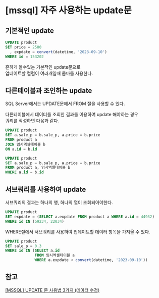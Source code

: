 # [mssql] 자주 사용하는 update문

## 기본적인 update
~~~sql
UPDATE product
SET price = 2500
  , expdate = convert(datetime, '2023-09-10')
WHERE id = 153202
~~~  
흔하게 볼수있는 기본적인 update문으로  
업데이트할 컬럼이 여러개일때 콤마를 사용한다.


## 다른테이블과 조인하는 update  
SQL Server에서는 UPDATE문에서 FROM 절을 사용할 수 있다.  

다른테이블에서 데이터를 조회한 결과를 이용하여 update 해야하는 경우  
쿼리를 작성하면 다음과 같다.  
~~~sql
UPDATE product
SET a.sale_p = b.sale_p, a.price = b.price
FROM product a
JOIN 임시엑셀테이블 b
ON a.id = b.id
~~~

~~~sql
UPDATE product
SET a.sale_p = b.sale_p, a.price = b.price
FROM product a, 임시엑셀테이블 b
WHERE a.id = b.id
~~~


## 서브쿼리를 사용하여 update
서브쿼리의 결과는 하나의 행, 하나의 열이 조회되어야한다.  
~~~sql
UPDATE product
SET expdate = (SELECT a.expdate FROM product a WHERE a.id = 44932)
WHERE id IN (59234, 22034) 
~~~  

WHERE절에서 서브쿼리를 사용하여 업데이트할 데이터 항목을 가져올 수 있다.  
~~~sql
UPDATE product
SET sale_p = 0.3
WHERE id IN (SELECT a.id
             FROM 임시엑셀테이블 a
             WHERE a.expdate < convert(datetime, '2023-09-10'))
~~~

## 참고
[[MSSQL] UPDATE 문 사용법 3가지 (데이터 수정)](https://gent.tistory.com/499)  